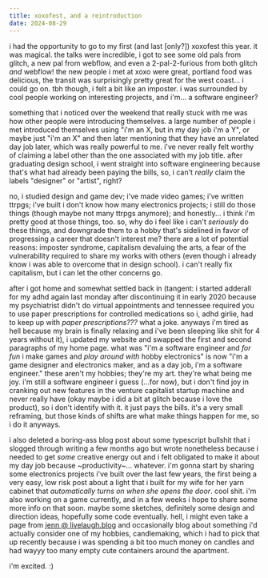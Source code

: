 ```yaml
---
title: xoxofest, and a reintroduction
date: 2024-08-29
---
```


i had the opportunity to go to my first (and last [only?]) xoxofest this year.
it was magical. the talks were incredible, i got to see some old pals from
glitch, a new pal from webflow, and even a 2-pal-2-furious from both glitch
_and_ webflow! the new people i met at xoxo were great, portland food was
delicious, the transit was surprisingly pretty great for the west coast... i
could go on. tbh though, i felt a bit like an imposter. i was surrounded by cool
people working on interesting projects, and i'm... a software engineer?

something that i noticed over the weekend that really stuck with me was how
other people were introducing themselves. a large number of people i met
introduced themselves using "i'm an X, but in my day job i'm a Y", or maybe just
"i'm an X" and then later mentioning that they have an unrelated day job later,
which was really powerful to me. i've never really felt worthy of claiming a
label other than the one associated with my job title. after graduating design
school, i went straight into software engineering because that's what had
already been paying the bills, so, i can't _really_ claim the labels "designer"
or "artist", right?

no, i studied design and game dev; i've made video games; i've written ttrpgs;
i've built i don't know how many electronics projects; i still do those things
(though maybe not many ttrpgs anymore); and honestly... i think i'm pretty good
at those things, too. so, why do i feel like i can't _seriously_ do these
things, and downgrade them to a hobby that's sidelined in favor of progressing a
career that doesn't interest me? there are a lot of potential reasons: imposter
syndrome, capitalism devaluing the arts, a fear of the vulnerability required to
share my works with others (even though i already know i was able to overcome
that in design school). i can't really fix capitalism, but i can let the other
concerns go.

after i got home and somewhat settled back in (tangent: i started adderall for
my adhd again last monday after discontinuing it in early 2020 because my
psychiatrist didn't do virtual appointments and tennessee required you to use
paper prescriptions for controlled medications so i, adhd girlie, had to keep up
with _paper prescriptions???_ what a joke. anyways i'm tired as hell because my
brain is finally relaxing and i've been sleeping like shit for 4 years without
it), i updated my website and swapped the first and second paragraphs of my home
page. what was "i'm a software engineer and _for fun_ i make games and _play
around with_ hobby electronics" is now "i'm a game designer and electronics
maker, and as a day job, i'm a software engineer." these aren't my hobbies;
they're my art. they're what being me joy. i'm still a software engineer i guess
(...for now), but i don't find joy in cranking out new features in the venture
capitalist startup machine and never really have (okay maybe i did a bit at
glitch because i love the product), so i don't identify with it. it just pays
the bills. it's a very small reframing, but those kinds of shifts are what make
things happen for me, so i do it anyways.

i also deleted a boring-ass blog post about some typescript bullshit that i
slogged through writing a few months ago but wrote nonetheless because i needed
to get _some_ creative energy out and i felt obligated to make it about my day
job because \~productivity\~... whatever. i'm gonna start by sharing some
electronics projects i've built over the last few years, the first being a very
easy, low risk post about a light that i built for my wife for her yarn cabinet
that _automatically turns on when she opens the door_. cool shit. i'm also
working on a game currently, and in a few weeks i hope to share some more info
on that soon. maybe some sketches, definitely some design and direction ideas,
hopefully some code eventually. hell, i might even take a page from [jenn @
livelaugh.blog](https://livelaugh.blog/) and occasionally blog about something
i'd actually consider one of my hobbies, candlemaking, which i had to pick that
up recently because i was spending a bit too much money on candles and had wayyy
too many empty cute containers around the apartment.

i'm excited. :)
